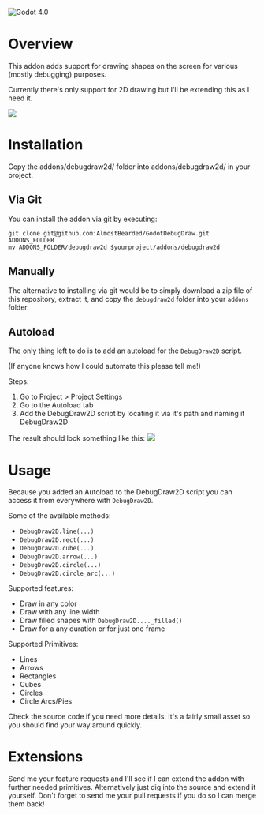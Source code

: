 ![Godot 4.0](https://img.shields.io/badge/Godot-v4.0-%23478cbf?logo=godot-engine&logoColor=white)
# Overview

This addon adds support for drawing shapes on the screen for various (mostly debugging) purposes. 

Currently there's only support for 2D drawing but I'll be extending this as I need it.

![](https://i.imgur.com/2DCAKgp.png)

# Installation

Copy the addons/debugdraw2d/ folder into addons/debugdraw2d/ in your project.

## Via Git

You can install the addon via git by executing:

```
git clone git@github.com:AlmostBearded/GodotDebugDraw.git ADDONS_FOLDER
mv ADDONS_FOLDER/debugdraw2d $yourproject/addons/debugdraw2d
``` 

## Manually 

The alternative to installing via git would be to simply download a zip file of this repository,
extract it, and copy the `debugdraw2d` folder into your `addons` folder.


## Autoload

The only thing left to do is to add an autoload for the `DebugDraw2D` script. 

(If anyone knows how I could automate this please tell me!)

Steps:
1. Go to Project > Project Settings
2. Go to the Autoload tab
3. Add the DebugDraw2D script by locating it via it's path and naming it DebugDraw2D

The result should look something like this: ![](https://i.imgur.com/31EuOoz.png)


# Usage

Because you added an Autoload to the DebugDraw2D script you can access it from everywhere with `DebugDraw2D`.

Some of the available methods:
- `DebugDraw2D.line(...)`
- `DebugDraw2D.rect(...)`
- `DebugDraw2D.cube(...)`
- `DebugDraw2D.arrow(...)`
- `DebugDraw2D.circle(...)`
- `DebugDraw2D.circle_arc(...)`

Supported features:
- Draw in any color
- Draw with any line width
- Draw filled shapes with `DebugDraw2D...._filled()`
- Draw for a any duration or for just one frame

Supported Primitives:
- Lines
- Arrows
- Rectangles
- Cubes
- Circles
- Circle Arcs/Pies

Check the source code if you need more details. It's a fairly small asset so you should find your way around quickly.

# Extensions

Send me your feature requests and I'll see if I can extend the addon with further needed primitives. Alternatively just dig into the source and extend it yourself. Don't forget to send me your pull requests if you do so I can merge them back!
